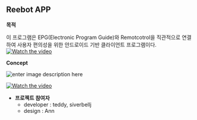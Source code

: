 
**Reebot  APP**
----------

 **목적**
 
 이 프로그램은 EPG(Electronic Program Guide)와 Remotcotrol을 직관적으로 연결하여 사용자 편의성을 위한 안드로이드 기반 클라이언트 프로그램이다.
  [![Watch the video](http://reebot.io:8083/images/gitimage/title.png)](https://vimeo.com/222002822)


**Concept**

![enter image description here](http://reebot.io:8083/images/gitimage/reebot_concept1_img.png)


 [![Watch the video](http://reebot.io:8083/images/gitimage/alexa.png)](https://www.youtube.com/watch?v=HDVQ9UENy9k)

 - **프로젝트 참여자** 
	 - developer : teddy, siverbellj
	 - design : Ann
